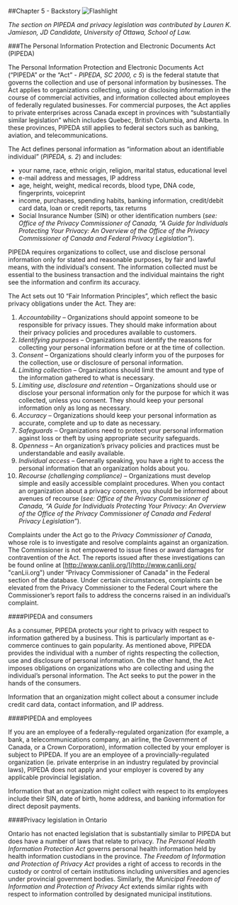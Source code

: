 ##Chapter 5 - Backstory ![Flashlight](https://raw.githubusercontent.com/robertriordan/2400/master/Images/icons/32/time_mach_1.png)

<a name="pipeda"></a>
*The section on PIPEDA and privacy legislation was contributed by Lauren K. Jamieson, JD Candidate, University of Ottawa, School of Law.* 

###The Personal Information Protection and Electronic Documents Act (PIPEDA)

The Personal Information Protection and Electronic Documents Act (“PIPEDA” or the “Act” - *PIPEDA, SC 2000, c 5*) is the federal statute that governs the collection and use of personal information by businesses. The Act applies to organizations collecting, using or disclosing information in the course of commercial activities, and information collected about employees of federally regulated businesses.  For commercial purposes, the Act applies to private enterprises across Canada except in provinces with “substantially similar legislation” which includes Quebec, British Columbia, and Alberta. In these provinces, PIPEDA still applies to federal sectors such as banking, aviation, and telecommunications. 

The Act defines personal information as “information about an identifiable individual” (*PIPEDA, s. 2*) and includes:

- your name, race, ethnic origin, religion, marital status, educational level
- e-mail address and messages, IP address
- age, height, weight, medical records, blood type, DNA code, fingerprints, voiceprint
- income, purchases, spending habits, banking information, credit/debit card data, loan or credit reports, tax returns
- Social Insurance Number (SIN) or other identification numbers (*see: Office of the Privacy Commissioner of Canada, “A Guide for Individuals Protecting Your Privacy: An Overview of the Office of the Privacy Commissioner of Canada and Federal Privacy Legislation”*).

PIPEDA requires organizations to collect, use and disclose personal information only for stated and reasonable purposes, by fair and lawful means, with the individual’s consent. The information collected must be essential to the business transaction and the individual maintains the right see the information and confirm its accuracy.

The Act sets out 10 “Fair Information Principles”, which reflect the basic privacy obligations under the Act. They are:

1.	*Accountability* – Organizations should appoint someone to be responsible for privacy issues. They should make information about their privacy policies and procedures available to customers.
2.	*Identifying purposes* – Organizations must identify the reasons for collecting your personal information before or at the time of collection.
3.	*Consent* – Organizations should clearly inform you of the purposes for the collection, use or disclosure of personal information.
4.	*Limiting collection* – Organizations should limit the amount and type of the information gathered to what is necessary.
5.	*Limiting use, disclosure and retention* – Organizations should use or disclose your personal information only for the purpose for which it was collected, unless you consent. They should keep your personal information only as long as necessary.
6.	*Accuracy* – Organizations should keep your personal information as accurate, complete and up to date as necessary.
7.	*Safeguards* – Organizations need to protect your personal information against loss or theft by using appropriate security safeguards.
8.	*Openness* – An organization’s privacy policies and practices must be understandable and easily available.
9.	*Individual access* – Generally speaking, you have a right to access the personal information that an organization holds about you.
10.	*Recourse (challenging compliance)* – Organizations must develop simple and easily accessible complaint procedures. When you contact an organization about a privacy concern, you should be informed about avenues of recourse (*see: Office of the Privacy Commissioner of Canada, “A Guide for Individuals Protecting Your Privacy: An Overview of the Office of the Privacy Commissioner of Canada and Federal Privacy Legislation”*). 

Complaints under the Act go to the *Privacy Commissioner of Canada*, whose role is to investigate and resolve complaints against an organization. The Commissioner is not empowered to issue fines or award damages for contravention of the Act. The reports issued after these investigations can be found online at [http://www.canlii.org/](http://www.canlii.org/ "canLii.org") under “Privacy Commissioner of Canada” in the Federal section of the database. Under certain circumstances, complaints can be elevated from the Privacy Commissioner to the Federal Court where the Commissioner’s report fails to address the concerns raised in an individual’s complaint.

####PIPEDA and consumers

As a consumer, PIPEDA protects your right to privacy with respect to information gathered by a business. This is particularly important as e-commerce continues to gain popularity. As mentioned above, PIPEDA provides the individual with a number of rights respecting the collection, use and disclosure of personal information. On the other hand, the Act imposes obligations on organizations who are collecting and using the individual’s personal information. The Act seeks to put the power in the hands of the consumers.

Information that an organization might collect about a consumer include credit card data, contact information, and IP address.

####PIPEDA and employees

If you are an employee of a federally-regulated organization (for example, a bank, a telecommunications company, an airline, the Government of Canada, or a Crown Corporation), information collected by your employer is subject to PIPEDA. If you are an employee of a provincially-regulated organization (ie. private enterprise in an industry regulated by provincial laws), PIPEDA does not apply and your employer is covered by any applicable provincial legislation. 

Information that an organization might collect with respect to its employees include their SIN, date of birth, home address, and banking information for direct deposit payments.

####Privacy legislation in Ontario

Ontario has not enacted legislation that is substantially similar to PIPEDA but does have a number of laws that relate to privacy. *The Personal Health Information Protection Act* governs personal health information held by health information custodians in the province. *The Freedom of Information and Protection of Privacy Act* provides a right of access to records in the custody or control of certain institutions including universities and agencies under provincial government bodies. Similarly, the *Municipal Freedom of Information and Protection of Privacy Act* extends similar rights with respect to information controlled by designated municipal institutions. 
